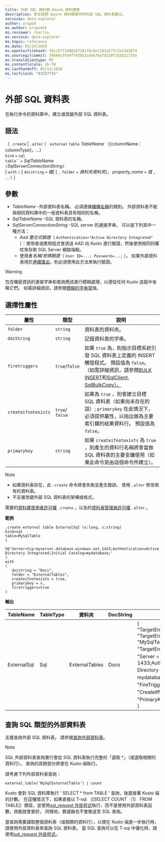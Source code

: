 ```yaml
---
title: 外部 SQL 資料表-Azure 資料總管
description: 本文說明 Azure 資料總管中的外部 SQL 資料表建立。
services: data-explorer
author: orspod
ms.author: orspodek
ms.reviewer: rkarlin
ms.service: data-explorer
ms.topic: reference
ms.date: 03/24/2020
ms.openlocfilehash: f8cc5771890247291f6c9e1183a57fc7e1341874
ms.sourcegitcommit: 39b04c97e9ff43052cdeb7be7422072d2b21725e
ms.translationtype: MT
ms.contentlocale: zh-TW
ms.lasthandoff: 05/12/2020
ms.locfileid: "83227735"
---
```

# <a name="external-sql-table"></a>外部 SQL 資料表

在執行命令的資料庫中，建立或改變外部 SQL 資料表。  

## <a name="syntax"></a>語法

（ `.create`  |  `.alter` ） `external` `table` *TableName* （[columnName： columnType]，...）  
`kind` `=` `sql`  
`table``=` *SqlTableName*  
`(`*SqlServerConnectionString*`)`  
[ `with` `(` [ `docstring` `=` *檔*] [ `,` `folder` `=` *資料夾資料夾*]， *property_name* `=` *值* `,` ... `)` ]

## <a name="parameters"></a>參數

* *TableName* -外部資料表名稱。 必須遵循[機構名稱](../query/schema-entities/entity-names.md)的規則。 外部資料表不能與相同資料庫中的一般資料表具有相同的名稱。
* *SqlTableName* -SQL 資料表的名稱。
* *SqlServerConnectionString* -SQL server 的連接字串。 可以是下列其中一種方法： 
  * *Aad 整合式驗證*（ `Authentication="Active Directory Integrated"` ）：使用者或應用程式會透過 AAD 向 Kusto 進行驗證，然後使用相同的權杖來存取 SQL Server 網路端點。
  * 使用者*名稱/密碼驗證*（ `User ID=...; Password=...;` ）。 如果外部資料表用於[連續匯出](data-export/continuous-data-export.md)，則必須使用此方法來執行驗證。 

> [!WARNING]
> 包含機密資訊的連接字串和查詢應該進行模糊處理，以便從任何 Kusto 追蹤中省略它們。 如需詳細資訊，請參閱[模糊的字串常](../query/scalar-data-types/string.md#obfuscated-string-literals)值。

## <a name="optional-properties"></a>選擇性屬性

| 屬性            | 類型            | 說明                          |
|---------------------|-----------------|---------------------------------------------------------------------------------------------------|
| `folder`            | `string`        | 資料表的資料夾。                  |
| `docString`         | `string`        | 記錄資料表的字串。      |
| `firetriggers`      | `true`/`false`  | 如果 `true` 為，則指示目標系統引發 SQL 資料表上定義的 INSERT 觸發程式。 預設值為 `false`。 （如需詳細資訊，請參閱[BULK INSERT](https://msdn.microsoft.com/library/ms188365.aspx)和[SqlClient. SqlBulkCopy）。](https://msdn.microsoft.com/library/system.data.sqlclient.sqlbulkcopy(v=vs.110).aspx) |
| `createifnotexists` | `true`/ `false` | 如果為 `true` ，則會建立目標 SQL 資料表（如果尚未存在的話）; `primarykey` 在此情況下，必須提供屬性，以指出做為主要索引鍵的結果資料行。 預設值為 `false`。  |
| `primarykey`        | `string`        | 如果 `createifnotexists` 為 `true` ，則產生的資料行名稱將會當做 SQL 資料表的主要金鑰使用（如果此命令是由這個命令所建立）。                  |

> [!NOTE]
> * 如果資料表存在，此 `.create` 命令將會失敗並產生錯誤。 使用 `.alter` 修改現有的資料表。 
> * 不支援改變外部 SQL 資料表的架構或格式。 

需要的[資料庫使用者許可權](../management/access-control/role-based-authorization.md) `.create` ，以及的[資料表管理員許可權](../management/access-control/role-based-authorization.md) `.alter` 。 
 
**範例** 

```kusto
.create external table ExternalSql (x:long, s:string) 
kind=sql
table=MySqlTable
( 
   h@'Server=tcp:myserver.database.windows.net,1433;Authentication=Active Directory Integrated;Initial Catalog=mydatabase;'
)
with 
(
   docstring = "Docs",
   folder = "ExternalTables", 
   createifnotexists = true,
   primarykey = x,
   firetriggers=true
)  
```

**輸出**

| TableName   | TableType | 資料夾         | DocString | [內容]                            |
|-------------|-----------|----------------|-----------|---------------------------------------|
| ExternalSql | Sql       | ExternalTables | Docs      | {<br>  "TargetEntityKind": "sqltable'",<br>  "TargetEntityName": "MySqlTable",<br>  "TargetEntityConnectionString"： "Server = tcp:myserver. net，1433;Authentication = Active Directory 整合; 初始目錄 = mydatabase; "，<br>  "FireTriggers"： true，<br>  "CreateIfNotExists"： true，<br>  "PrimaryKey"： "x"<br>} |

## <a name="querying-an-external-table-of-type-sql"></a>查詢 SQL 類型的外部資料表 

支援查詢外部 SQL 資料表。 請參閱[查詢外部資料表](https://docs.microsoft.com/azure/data-explorer/data-lake-query-data)。 

> [!Note]
> SQL 外部資料表查詢實行會從 SQL 資料表執行完整的「選取 *」（或選取相關的資料行）。 查詢的其餘部分將會在 Kusto 端執行。 

請考慮下列外部資料表查詢： 

```kusto
external_table('MySqlExternalTable') | count
```

Kusto 會對 SQL 資料庫執行 ' SELECT * from TABLE ' 查詢，後面接著 Kusto 端的計數。 在這種情況下，如果直接以 T-sql （[SELECT COUNT （1） FROM TABLE]）撰寫，並使用[sql_request 外掛程式](../query/sqlrequestplugin.md)執行，而不是使用外部資料表函數，效能就會更好。 同樣地，篩選器也不會推送至 SQL 查詢。  

當查詢需要讀取整個資料表（或相關的資料行），以便在 Kusto 端進一步執行時，請使用外部資料表來查詢 SQL 資料表。 當 SQL 查詢可以在 T-sql 中優化時，請使用[sql_request 外掛程式](../query/sqlrequestplugin.md)。
